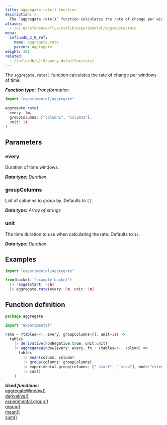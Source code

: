 ```yaml
---
title: aggregate.rate() function
description: >
  The `aggregate.rate()` function calculates the rate of change per windows of time.
aliases:
  - /v2.0/reference/flux/stdlib/experimental/aggregate/rate
menu:
  influxdb_2_0_ref:
    name: aggregate.rate
    parent: Aggregate
weight: 301
related:
  - /influxdb/v2.0/query-data/flux/rate/
---
```


The `aggregate.rate()` function calculates the rate of change per windows of time.

_**Function type:** Transformation_

```js
import "experimental/aggregate"

aggregate.rate(
  every: 1m,
  groupColumns: ["column1", "column2"],
  unit: 1s
)
```

## Parameters

### every
Duration of time windows.

_**Data type:** Duration_

### groupColumns
List of columns to group by. Defaults to `[]`.

_**Data type:** Array of strings_

### unit
The time duration to use when calculating the rate. Defaults to `1s`.

_**Data type:** Duration_

## Examples

```js
import "experimental/aggregate"

from(bucket: "example-bucket")
  |> range(start: -1h)
  |> aggregate.rate(every: 5m, unit: 1m)
```

## Function definition
```js
package aggregate

import "experimental"

rate = (tables=<-, every, groupColumns=[], unit=1s) =>
  tables
    |> derivative(nonNegative:true, unit:unit)
    |> aggregateWindow(every: every, fn : (tables=<-, column) =>
      tables
        |> mean(column: column)
        |> group(columns: groupColumns)
        |> experimental.group(columns: ["_start", "_stop"], mode:"extend")
        |> sum()
    )
```

_**Used functions:**_  
[aggregateWindow()](/influxdb/v2.0/reference/flux/stdlib/built-in/transformations/aggregates/aggregatewindow/)  
[derivative()](/influxdb/v2.0/reference/flux/stdlib/built-in/transformations/derivative/)  
[experimental.group()](/influxdb/v2.0/reference/flux/stdlib/experimental/group/)  
[group()](/influxdb/v2.0/reference/flux/stdlib/built-in/transformations/group/)  
[mean()](/influxdb/v2.0/reference/flux/stdlib/built-in/transformations/aggregates/mean/)  
[sum()](/influxdb/v2.0/reference/flux/stdlib/built-in/transformations/aggregates/sum/)  
